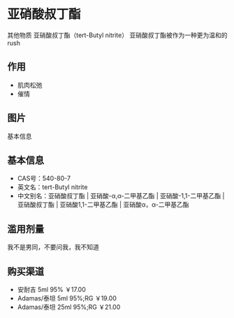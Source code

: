 # 亚硝酸叔丁酯
 其他物质
亚硝酸叔丁酯（tert-Butyl nitrite）
亚硝酸叔丁酯被作为一种更为温和的rush

## 作用
- 肌肉松弛
- 催情

## 图片
基本信息

## 基本信息
- CAS号：540-80-7
- 英文名：tert-Butyl nitrite
- 中文别名：亚硝酸叔丁酯 | 亚硝酸-α,α-二甲基乙酯 | 亚硝酸-1,1-二甲基乙酯 | 亚硝酸叔丁酯 | 亚硝酸1,1-二甲基乙酯 | 亚硝酸α，α-二甲基乙酯

## 滥用剂量
我不是男同，不要问我，我不知道

## 购买渠道
- 安耐吉 5ml 95% ￥17.00
- Adamas/泰坦 5ml 95%;RG ￥19.00
- Adamas/泰坦 25ml 95%;RG ￥21.00